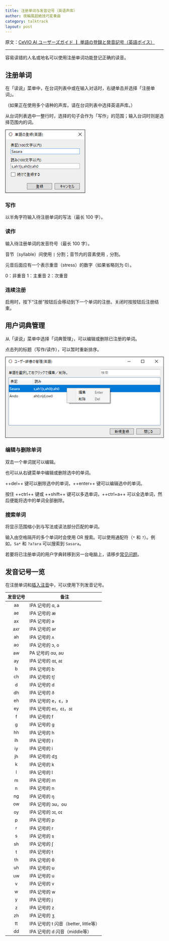 ```yaml
---
title: 注册单词与发音记号（英语声库）
author: 夜輪風超絶技巧変奏曲
category: talktrack
layout: post
---
```

原文：[CeVIO AI ユーザーズガイド ┃ 単語の登録と発音記号（英語ボイス）](https://cevio.jp/guide/cevio_ai/talktrack/talk_01_english/)

---
容易读错的人名或地名可以使用注册单词功能登记正确的读音。

## 注册单词

在「读说」菜单中，在台词列表中或在输入对话时，右键单击并选择「注册单词」。

（如果正在使用多个语种的声库，请在台词列表中选择英语声库。）

从台词列表选中一整行时，选择的句子会作为「写作」的范围；输入台词时则是选择范围内的词。

![register word](images/talk_01_english_1.png)

### 写作

以半角字符输入待注册单词的写法（最长 100 字）。

### 读作

输入待注册单词的发音符号（最长 100 字）。

音节（syllable）间使用 `|` 分割；音节内的音素使用 `,` 分割。

元音后面应有一个表示重音（stress）的数字（如果省略则为 0）。

0：非重音   1：主重音  2：次重音

### 连续注册

启用时，按下“注册”按钮后会移动到下一个单词的注册。关闭时按按钮后注册结束。

## 用户词典管理

从「读说」菜单中选择「词典管理」，可以编辑或删除已注册的单词。

点击列的标题（写作/读作），可以暂时重新排序。

![talk_01_english_2](images/talk_01_english_2.png)

### 编辑与删除单词

双击一个单词就可以编辑。

也可以从右键菜单中编辑或删除选中的单词。

++del++ 键可以删除选中的单词，++enter++ 键可以编辑选中的单词。

按住 ++ctrl++ 键或 ++shift++ 键可以多选单词，++ctrl+a++ 可以全选单词，然后便能将选中的单词全部删除。

### 搜索单词

将显示范围缩小到与写法或读法部分匹配的单词。

输入由空格隔开的多个单词时会使用 OR 搜索。可以使用通配符（`*` 和 `?`）。例如，`Sa*` 和 `?a?ara` 可以搜索到 `Sasara`。

若要将已注册单词的用户字典转移到另一台电脑上，请移步[常见问题](../faq/faq.md)。

## 发音记号一览

在注册单词和[插入注音](talk_01.md#_2)中，可以使用下列发音记号。

| 发音记号 | 备注 |
| :---: | --- |
| aa | IPA 记号的 ɑ, a
| ae | IPA 记号的 æ
| ax | IPA 记号的 ə
| axr | IPA 记号的 ər
| ah | IPA 记号的 ʌ
| ao | IPA 记号的 ɔ, o
| aw | PA 记号的 ɑʊ, aʊ
| ay | IPA 记号的 ɑɪ, aɪ
| b | IPA 记号的 b
| ch | IPA 记号的 tʃ
| d | IPA 记号的 d
| dh | IPA 记号的 ð
| eh | IPA 记号的 e，ɛ，ɜ
| ey | IPA 记号的 eɪ，ɛɪ，ɜɪ
| f | IPA 记号的 f
| g | IPA 记号的 g
| hh | IPA 记号的 h
| ih | IPA 记号的 ɪ
| iy | IPA 记号的 i
| jh | IPA 记号的 dʒ
| k | IPA 记号的 k
| l | IPA 记号的 l
| m | IPA 记号的 m
| n | IPA 记号的 n
| ng | IPA 记号的 ŋ
| ow | IPA 记号的 ɔʊ，oʊ
| oy | IPA 记号的 ɔɪ, oɪ
| p | IPA 记号的 p
| r | IPA 记号的 r
| s | IPA 记号的 s
| sh | IPA 记号的 ʃ
| t | IPA 记号的 t
| th | IPA 记号的 θ
| uh | IPA 记号的 ʊ
| uw | IPA 记号的 u
| v | IPA 记号的 v
| w | IPA 记号的 w
| y | IPA 记号的 j
| z | IPA 记号的 z
| zh | IPA 记号的 ʒ
| tt | IPA 记号的 t 闪音（better, little等）
| dd | IPA 记号的 d 闪音（middle等）